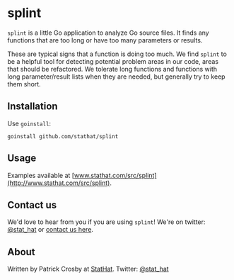 splint
======

`splint` is a little Go application to analyze Go source files.  It finds any functions that are
too long or have too many parameters or results.

These are typical signs that a function is doing too much.  We find `splint` to be a helpful tool
for detecting potential problem areas in our code, areas that should be refactored.  We tolerate long
functions and functions with long parameter/result lists when they are needed, but generally try to
keep them short.

Installation
------------

Use `goinstall`:

    goinstall github.com/stathat/splint

Usage
-----

Examples available at [www.stathat.com/src/splint](http://www.stathat.com/src/splint).

Contact us
----------

We'd love to hear from you if you are using `splint`!  We're on twitter: [@stat_hat](http://twitter.com/stat_hat) or [contact us here](http://www.stathat.com/docs/contact).

About
-----

Written by Patrick Crosby at [StatHat](http://www.stathat.com).  Twitter:  [@stat_hat](http://twitter.com/stat_hat)
